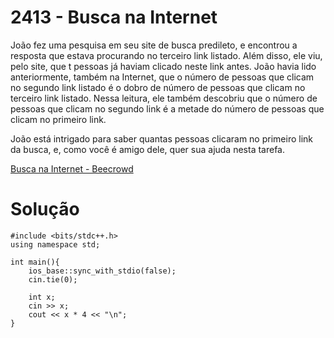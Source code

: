 # 2413 - Busca na Internet

João fez uma pesquisa em seu site de busca predileto, e encontrou a resposta que estava procurando no terceiro link listado. Além disso, ele viu, pelo site, que t pessoas já haviam clicado neste link antes. João havia lido anteriormente, também na Internet, que o número de pessoas que clicam no segundo link listado é o dobro de número de pessoas que clicam no terceiro link listado. Nessa leitura, ele também descobriu que o número de pessoas que clicam no segundo link é a metade do número de pessoas que clicam no primeiro link.

João está intrigado para saber quantas pessoas clicaram no primeiro link da busca, e, como você é amigo dele, quer sua ajuda nesta tarefa.

[Busca na Internet - Beecrowd](https://www.beecrowd.com.br/judge/pt/problems/view/2413)

# Solução

```
#include <bits/stdc++.h>
using namespace std;
	
int main(){ 
	ios_base::sync_with_stdio(false);
    cin.tie(0);
	
	int x; 
	cin >> x;
	cout << x * 4 << "\n";
}
```